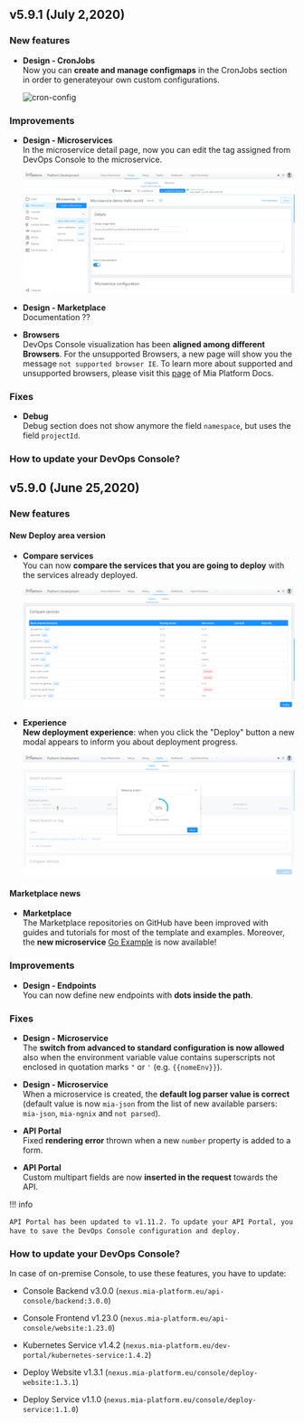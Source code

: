 ## v5.9.1 (July 2,2020)


### New features

* **Design - CronJobs**        
    Now you can **create and manage configmaps** in the CronJobs section in order to generateyour own custom configurations.

    ![cron-config](/img/cron-config.png)

### Improvements

* **Design - Microservices**        
    In the microservice detail page, now you can edit the tag assigned from DevOps Console to the microservice. 
    
    ![microservice-tag](img/microservice-tag.png)

* **Design - Marketplace**        
    Documentation ??

* **Browsers**        
    DevOps Console visualization has been **aligned among different Browsers**. For the unsupported Browsers, a new page will show you the message `not supported browser IE`. To learn more about supported and unsupported browsers, please visit this [page](https://docs.mia-platform.eu/info/supported-browsers/) of Mia Platform Docs.

### Fixes

* **Debug**      
    Debug section does not show anymore the field `namespace`, but uses the field `projectId`.

### How to update your DevOps Console?


## v5.9.0 (June 25,2020)

### New features

#### New Deploy area version

* **Compare services**        
    You can now **compare the services that you are going to deploy** with the services already deployed.

    ![deploy-service](img/deploy-service.png)

* **Experience**       
    **New deployment experience**: when you click the "Deploy" button a new modal appears to inform you about deployment progress.

    ![deploy-release](img/deploy-release.png)


#### Marketplace news

* **Marketplace**      
    The Marketplace repositories on GitHub have been improved with guides and tutorials for most of the template and examples. Moreover, the **new microservice** [Go Example](https://github.com/mia-platform-marketplace/Go-Hello-World-Microservice-Example/blob/master/README.md) is now available!

### Improvements

* **Design - Endpoints**      
    You can now define new endpoints with **dots inside the path**.

### Fixes

* **Design - Microservice**      
    The **switch from advanced to standard configuration is now allowed** also when the environment variable value contains superscripts not enclosed in quotation marks `"` or `'` (e.g. `{{nomeEnv}}`).

* **Design - Microservice**      
    When a microservice is created, the **default log parser value is correct** (default value is now `mia-json` from the list of new available parsers: `mia-json`, `mia-ngnix` and `not parsed`).

* **API Portal**      
    Fixed **rendering error** thrown when a new `number` property is added to a form.

* **API Portal**   
    Custom multipart fields are now **inserted in the request** towards the API.

!!! info

    API Portal has been updated to v1.11.2. To update your API Portal, you have to save the DevOps Console configuration and deploy.


### How to update your DevOps Console?

In case of on-premise Console, to use these features, you have to update:

* Console Backend v3.0.0 (`nexus.mia-platform.eu/api-console/backend:3.0.0`)          

* Console Frontend v1.23.0 (`nexus.mia-platform.eu/api-console/website:1.23.0`)       

* Kubernetes Service v1.4.2 (`nexus.mia-platform.eu/dev-portal/kubernetes-service:1.4.2`)    

* Deploy Website v1.3.1 (`nexus.mia-platform.eu/console/deploy-website:1.3.1`)       
       
* Deploy Service v1.1.0 (`nexus.mia-platform.eu/console/deploy-service:1.1.0`)          

